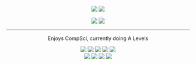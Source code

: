 <!-- ![header](https://capsule-render.vercel.app/api?type=soft&color=timeGradient&height=90&section=header&text=Hi,%20I'm%20Kenny!&fontSize=60&animation=fadeIn) -->


<!-- ![GitHub stats](https://github-readme-stats.vercel.app/api?username=KennyOliver&show_icons=true&hide_border=true&theme=radical) -->
<!-- ![Top Langs](https://github-readme-stats.vercel.app/api/top-langs/?username=KennyOliver&hide_border=true&theme=radical&layout=compact&langs_count=6) -->

<p align="center">
  <img src="https://github-readme-stats.vercel.app/api?username=KennyOliver&show_icons=true&hide_border=true&theme=radical" />
  <img src="https://github-readme-stats.vercel.app/api/top-langs/?username=KennyOliver&hide_border=true&theme=radical&layout=compact&langs_count=6&exclude_repo=kennyoliver.github.io,riverwalk-virtual-tour" />
</p>

<p align="center">
<!--   <img src="https://img.shields.io/badge/Repos%20Index-252525?style=for-the-badge&logo=gitbook&logoColor=white&link=https://github.com/KennyOliver/repos-index" href="https://github.com/KennyOliver/repos-index" /> -->
  <img src="https://img.shields.io/badge/Website-252525?style=for-the-badge&logo=safari&logoColor=white&link=https://kennyoliver.github.io" href="https://kennyoliver.github.io" />
  <img src="https://img.shields.io/badge/Gists-252525?style=for-the-badge&logo=codeigniter&logoColor=white&link=https://kennyoliver.github.io" href="https://gist.github.com/KennyOliver" />
</p>

<!--
[![Repos Index](https://img.shields.io/badge/Repos%20Index-252525?style=for-the-badge&logo=gitbook&logoColor=white&link=https://github.com/KennyOliver/repos-index)](https://github.com/KennyOliver/repos-index)
[![Website](https://img.shields.io/badge/Website-252525?style=for-the-badge&logo=safari&logoColor=white&link=https://kennyoliver.github.io)](https://kennyoliver.github.io)
[![GitHub Gists](https://img.shields.io/badge/Gists-252525?style=for-the-badge&logo=codeigniter&logoColor=white&link=https://kennyoliver.github.io)](https://gist.github.com/KennyOliver) -->
<!-- ![Visitors](http://estruyf-github.azurewebsites.net/api/VisitorHit?user=KennyOliver&repo=KennyOliver&label=Visits&labelColor=%23252525&countColor=%2355BB00) -->
<!-- [![Pinterest](https://img.shields.io/badge/@KennyTheOlive-BD081C?style=for-the-badge&logo=pinterest&logoColor=white&link=https://www.pinterest.com/KennyTheOlive)](https://www.pinterest.com/KennyTheOlive) -->

---

<p align="center">
  Enjoys CompSci, currently doing A Levels
</p>

<p align="center">
  <img src="https://img.shields.io/badge/Python-3776AB?style=for-the-badge&logo=python&logoColor=white" />
  <img src="https://img.shields.io/badge/Node.js-339933?style=for-the-badge&logo=node%2Ejs&logoColor=white" />
  <img src="https://img.shields.io/badge/HTML-E34F26?style=for-the-badge&logo=html5&logoColor=white" />
  <img src="https://img.shields.io/badge/CSS-1572B6?style=for-the-badge&logo=css3&logoColor=white" />
  <img src="https://img.shields.io/badge/JavaScript-F7DF1E?style=for-the-badge&logo=javascript&logoColor=black" />
  <br>
  <img src="https://img.shields.io/badge/C++-00599C?style=for-the-badge&logo=c%2B%2B&logoColor=white" />
  <img src="https://img.shields.io/badge/Ruby-CC342D?style=for-the-badge&logo=ruby&logoColor=white" />
  <img src="https://img.shields.io/badge/MySQL-00000F?style=for-the-badge&logo=mysql&logoColor=white" />
  <img src="https://img.shields.io/badge/Git-F05032?style=for-the-badge&logo=git&logoColor=white" />
</p>

<!--
![Python](https://img.shields.io/badge/Python-3776AB?style=for-the-badge&logo=python&logoColor=white)
![Node.js](https://img.shields.io/badge/Node.js-339933?style=for-the-badge&logo=node%2Ejs&logoColor=white)
![HTML](https://img.shields.io/badge/HTML-E34F26?style=for-the-badge&logo=html5&logoColor=white)
![CSS](https://img.shields.io/badge/CSS-1572B6?style=for-the-badge&logo=css3&logoColor=white)
![JavaScript](https://img.shields.io/badge/JavaScript-F7DF1E?style=for-the-badge&logo=javascript&logoColor=black)
![C++](https://img.shields.io/badge/C++-00599C?style=for-the-badge&logo=c%2B%2B&logoColor=white)
![Ruby](https://img.shields.io/badge/Ruby-CC342D?style=for-the-badge&logo=ruby&logoColor=white)
![MySQL](https://img.shields.io/badge/MySQL-00000F?style=for-the-badge&logo=mysql&logoColor=white)
![Git](https://img.shields.io/badge/Git-F05032?style=for-the-badge&logo=git&logoColor=white)
-->

<!-- ![Markdown](https://img.shields.io/badge/Markdown-000000?style=for-the-badge&logo=markdown&logoColor=white)
![micro:bit](https://img.shields.io/badge/micro:bit-00ED00?style=for-the-badge&logo=micro:bit&logoColor=white)
![Scratch](https://img.shields.io/badge/Scratch-FFA500?style=for-the-badge&logo=scratch&logoColor=white)
![Tynker](https://img.shields.io/badge/Tynker-DD0000?style=for-the-badge&logo=tumblr&logoColor=white)
![MS Office](https://img.shields.io/badge/MS%20Office-D83B01?style=for-the-badge&logo=microsoft-office&logoColor=white) -->

<!-- --- -->

<!--
<details><summary>More Info</summary>

**Tried to learn at some point:**

![Swift](https://img.shields.io/badge/Swift-FA7343?style=for-the-badge&logo=swift&logoColor=white)
![Kotlin](https://img.shields.io/badge/Kotlin-0095D5?&style=for-the-badge&logo=kotlin&logoColor=white)
![Go](https://img.shields.io/badge/Go-00ADD8?style=for-the-badge&logo=go&logoColor=white)
![PHP](https://img.shields.io/badge/PHP-777BB4?style=for-the-badge&logo=php&logoColor=white)
![C](https://img.shields.io/badge/C-A8B9CC?style=for-the-badge&logo=c&logoColor=black)
![jQuery](https://img.shields.io/badge/jQuery-0769AD?style=for-the-badge&logo=jquery&logoColor=white)

**Considering:**

![Java](https://img.shields.io/badge/Java-ED8B00?style=for-the-badge&logo=java&logoColor=white)
![Docker](https://img.shields.io/badge/Docker-2496ED?style=for-the-badge&logo=docker&logoColor=white)
![Dart](https://img.shields.io/badge/Dart-0175C2?style=for-the-badge&logo=dart&logoColor=white)
![Flutter](https://img.shields.io/badge/Flutter-02569B?style=for-the-badge&logo=flutter&logoColor=white)

</details>
-->

<!-- ![footer](https://capsule-render.vercel.app/api?type=soft&color=timeGradient&height=90&section=footer) -->

<!-- devicon.dev for smaller icons -->
<!-- metrics.lecoq.io for README metrics widgets -->
